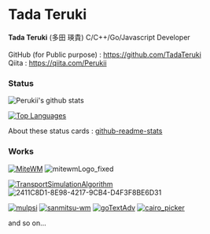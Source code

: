 # Tada Teruki

**Tada Teruki** (多田 瑛貴) C/C++/Go/Javascript Developer <br>
<br>
GitHub (for Public purpose) : https://github.com/TadaTeruki<br>
Qiita : https://qiita.com/Perukii<br>

### Status

![Perukii's github stats](https://github-readme-stats.vercel.app/api?username=Perukii&show_icons=true&theme=radical)

[![Top Languages](https://github-readme-stats.vercel.app/api/top-langs/?username=Perukii&hide=html,shell,makefile)](https://github.com/anuraghazra/github-readme-stats)

About these status cards : [github-readme-stats](https://github.com/anuraghazra/github-readme-stats)

### Works

[![MiteWM](https://github-readme-stats.vercel.app/api/pin/?username=Perukii&repo=MiteWM)](https://github.com/Perukii/MiteWM)
![mitewmLogo_fixed](https://user-images.githubusercontent.com/57752033/89993531-d21aec00-dcc1-11ea-9c34-277f7a109c75.png)

[![TransportSimulationAlgorithm](https://github-readme-stats.vercel.app/api/pin/?username=Perukii&repo=TransportSimulationAlgorithm)](https://github.com/Perukii/TransportSimulationAlgorithm)
![2411C8D1-8E98-4217-9CB4-D4F3F8BE6D31](https://user-images.githubusercontent.com/57752033/131592734-6b56d163-4a67-46cf-8716-4abede77963f.png)

[![mulpsi](https://github-readme-stats.vercel.app/api/pin/?username=TadaTeruki&repo=mulpsi)](https://github.com/TadaTeruki/mulpsi)
[![sanmitsu-wm](https://github-readme-stats.vercel.app/api/pin/?username=Perukii&repo=sanmitsu-wm)](https://github.com/Perukii/sanmitsu-wm)
[![goTextAdv](https://github-readme-stats.vercel.app/api/pin/?username=Perukii&repo=goTextAdv)](https://github.com/Perukii/goTextAdv)
[![cairo_picker](https://github-readme-stats.vercel.app/api/pin/?username=Perukii&repo=cairo_picker)](https://github.com/Perukii/cairo_picker)

and so on...
